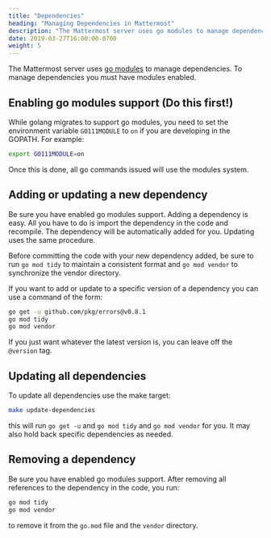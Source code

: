 ```yaml
---
title: "Dependencies"
heading: "Managing Dependencies in Mattermost"
description: "The Mattermost server uses go modules to manage dependencies. To manage dependencies you must have modules enabled."
date: 2019-03-27T16:00:00-0700
weight: 5
---
```



The Mattermost server uses [go modules](https://github.com/golang/go/wiki/Modules) to manage dependencies. To manage dependencies you must have modules enabled.


## Enabling go modules support (Do this first!)

While golang migrates to support go modules, you need to set the environment variable `GO111MODULE` to `on` if you are developing in the GOPATH. For example:

```bash
export GO111MODULE=on
```

Once this is done, all go commands issued will use the modules system.

## Adding or updating a new dependency

Be sure you have enabled go modules support. Adding a dependency is easy. All you have to do is import the dependency in the code and recompile. The dependency will be automatically added for you. Updating uses the same procedure.

Before committing the code with your new dependency added, be sure to run `go mod tidy` to maintain a consistent format and `go mod vendor` to synchronize the vendor directory.

If you want to add or update to a specific version of a dependency you can use a command of the form:
```bash
go get -u github.com/pkg/errors@v0.8.1
go mod tidy
go mod vendor
```

If you just want whatever the latest version is, you can leave off the `@version` tag.

## Updating all dependencies

To update all dependencies use the make target:
```bash
make update-dependencies
```
this will run `go get -u` and `go mod tidy` and `go mod vendor` for you. It may also hold back specific dependencies as needed.

## Removing a dependency

Be sure you have enabled go modules support. After removing all references to the dependency in the code, you run:
```bash
go mod tidy
go mod vendor
```
to remove it from the `go.mod` file and the `vendor` directory.
